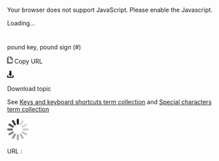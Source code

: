 Your browser does not support JavaScript. Please enable the Javascript.

Loading...

# 

pound key, pound sign (\#)

![Copy URL](pound-key-pound-sign_files/Copy.png)
Copy URL

![Download](pound-key-pound-sign_files/Download.png)

Download topic

See [Keys and keyboard shortcuts term collection](https://worldready.cloudapp.net/Styleguide/Read?id=2700&topicid=27401) and [Special characters term collection](https://worldready.cloudapp.net/Styleguide/Read?id=2700&topicid=28875)

![In progress](pound-key-pound-sign_files/activity-large.gif)

URL :
